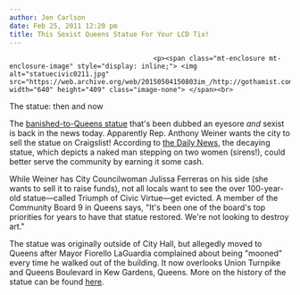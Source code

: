```yaml
---
author: Jen Carlson
date: Feb 25, 2011 12:20 pm
title: This Sexist Queens Statue For Your LCD Tix!
---
```


	
										<p><span class="mt-enclosure mt-enclosure-image" style="display: inline;"> <img alt="statuecivic0211.jpg" src="https://web.archive.org/web/20150504150803im_/http://gothamist.com/attachments/arts_jen/statuecivic0211.jpg" width="640" height="409" class="image-none"> </span><br>
<span class="photo_caption">The statue: then and now</span></p>

<p>The <a href="https://web.archive.org/web/20150504150803/http://gothamist.com/2011/01/31/is_this_statue_an_eyesore.php">banished-to-Queens statue</a> that&apos;s been dubbed an eyesore <em>and</em> sexist is back in the news today. Apparently Rep. Anthony Weiner wants the city to sell the statue on Craigslist! According to <a href="https://web.archive.org/web/20150504150803/http://www.nydailynews.com/ny_local/2011/02/25/2011-02-25_pols_say_selling_sexist_statue_on_craigslist_would_be_a_civic_virtue.html#ixzz1EzJyFQFr">the Daily News</a>, the decaying statue, which depicts a naked man stepping on two women (sirens!), could better serve the community by earning it some cash.</p>

<p>While Weiner has City Councilwoman Julissa Ferreras on his side (she wants to sell it to raise funds), not all locals want to see the over 100-year-old statue&#x2014;called Triumph of Civic Virtue&#x2014;get evicted. A member of the Community Board 9 in Queens says, &quot;It&apos;s been one of the board&apos;s top priorities for years to have that statue restored. We&apos;re not looking to destroy art.&quot;</p>

<p>The statue was originally outside of City Hall, but allegedly moved to Queens after Mayor Fiorello LaGuardia complained about being &quot;mooned&quot; every time he walked out of the building. It now overlooks Union Turnpike and Queens Boulevard in Kew Gardens, Queens. More on the history of the statue can be found <a href="https://web.archive.org/web/20150504150803/http://blog.insidetheapple.net/2011/02/fate-of-frederick-macmonniess-civic.html">here</a>.</p>					
										
									
				